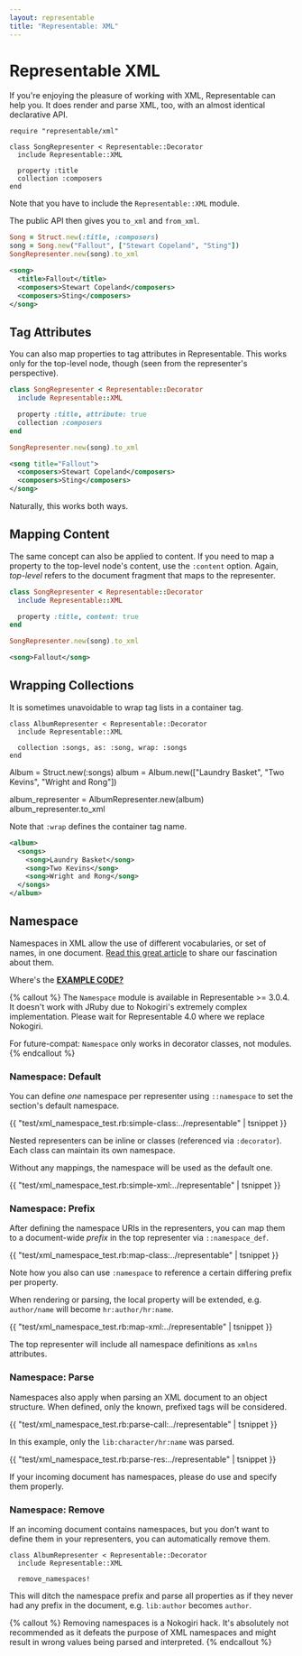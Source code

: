 ```yaml
---
layout: representable
title: "Representable: XML"
---
```


# Representable XML

If you're enjoying the pleasure of working with XML, Representable can help you. It does render and parse XML, too, with an almost identical declarative API.

    require "representable/xml"

    class SongRepresenter < Representable::Decorator
      include Representable::XML

      property :title
      collection :composers
    end

Note that you have to include the `Representable::XML` module.

The public API then gives you `to_xml` and `from_xml`.

```ruby
Song = Struct.new(:title, :composers)
song = Song.new("Fallout", ["Stewart Copeland", "Sting"])
SongRepresenter.new(song).to_xml
```

```xml
<song>
  <title>Fallout</title>
  <composers>Stewart Copeland</composers>
  <composers>Sting</composers>
</song>
```

## Tag Attributes

You can also map properties to tag attributes in Representable. This works only for the top-level node, though (seen from the representer's perspective).

```ruby
class SongRepresenter < Representable::Decorator
  include Representable::XML

  property :title, attribute: true
  collection :composers
end

SongRepresenter.new(song).to_xml
```

```xml
<song title="Fallout">
  <composers>Stewart Copeland</composers>
  <composers>Sting</composers>
</song>
```

Naturally, this works both ways.

## Mapping Content

The same concept can also be applied to content. If you need to map a property to the top-level node's content, use the `:content` option. Again, _top-level_ refers to the document fragment that maps to the representer.

```ruby
class SongRepresenter < Representable::Decorator
  include Representable::XML

  property :title, content: true
end

SongRepresenter.new(song).to_xml
```

```xml
<song>Fallout</song>
```

## Wrapping Collections

It is sometimes unavoidable to wrap tag lists in a container tag.

    class AlbumRepresenter < Representable::Decorator
      include Representable::XML

      collection :songs, as: :song, wrap: :songs
    end

Album = Struct.new(:songs)
album = Album.new(["Laundry Basket", "Two Kevins", "Wright and Rong"])

album_representer = AlbumRepresenter.new(album)
album_representer.to_xml

Note that `:wrap` defines the container tag name.

```xml
<album>
  <songs>
    <song>Laundry Basket</song>
    <song>Two Kevins</song>
    <song>Wright and Rong</song>
  </songs>
</album>
```

## Namespace

Namespaces in XML allow the use of different vocabularies, or set of names, in one document. [Read this great article](http://books.xmlschemata.org/relaxng/relax-CHP-11-SECT-1.html) to share our fascination about them.

<i class="fa fa-download" aria-hidden="true"></i> Where's the [**EXAMPLE CODE?**](https://github.com/trailblazer/representable/blob/master/test/xml_namespace_test.rb)

{% callout %}
  The `Namespace` module is available in Representable >= 3.0.4. It doesn't work with JRuby due to Nokogiri's extremely complex implementation. Please wait for Representable 4.0 where we replace Nokogiri.

  For future-compat: `Namespace` only works in decorator classes, not modules.
{% endcallout %}


### Namespace: Default

You can define *one* namespace per representer using `::namespace` to set the section's default namespace.

{{ "test/xml_namespace_test.rb:simple-class:../representable" | tsnippet }}

Nested representers can be inline or classes (referenced via `:decorator`). Each class can maintain its own namespace.

Without any mappings, the namespace will be used as the default one.

{{ "test/xml_namespace_test.rb:simple-xml:../representable" | tsnippet }}

### Namespace: Prefix

After defining the namespace URIs in the representers, you can map them to a document-wide *prefix* in the top representer via `::namespace_def`.

{{ "test/xml_namespace_test.rb:map-class:../representable" | tsnippet }}

Note how you also can use `:namespace` to reference a certain differing prefix per property.

When rendering or parsing, the local property will be extended, e.g. `author/name` will become `hr:author/hr:name`.

{{ "test/xml_namespace_test.rb:map-xml:../representable" | tsnippet }}

The top representer will include all namespace definitions as `xmlns` attributes.

### Namespace: Parse

Namespaces also apply when parsing an XML document to an object structure. When defined, only the known, prefixed tags will be considered.

{{ "test/xml_namespace_test.rb:parse-call:../representable" | tsnippet }}

In this example, only the `lib:character/hr:name` was parsed.

{{ "test/xml_namespace_test.rb:parse-res:../representable" | tsnippet }}

If your incoming document has namespaces, please do use and specify them properly.

### Namespace: Remove

If an incoming document contains namespaces, but you don't want to define them in your representers, you can automatically remove them.

    class AlbumRepresenter < Representable::Decorator
      include Representable::XML

      remove_namespaces!

This will ditch the namespace prefix and parse all properties as if they never had any prefix in the document, e.g. `lib:author` becomes `author`.

{% callout %}
  Removing namespaces is a Nokogiri hack. It's absolutely not recommended as it defeats the purpose of XML namespaces and might result in wrong values being parsed and interpreted.
{% endcallout %}

